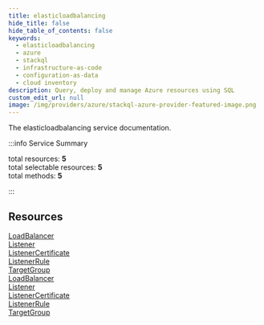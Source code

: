 ```yaml
---
title: elasticloadbalancing
hide_title: false
hide_table_of_contents: false
keywords:
  - elasticloadbalancing
  - azure
  - stackql
  - infrastructure-as-code
  - configuration-as-data
  - cloud inventory
description: Query, deploy and manage Azure resources using SQL
custom_edit_url: null
image: /img/providers/azure/stackql-azure-provider-featured-image.png
---
```


The elasticloadbalancing service documentation.

:::info Service Summary

<div class="row">
<div class="providerDocColumn">
<span>total resources:&nbsp;<b>5</b></span><br />
<span>total selectable resources:&nbsp;<b>5</b></span><br />
<span>total methods:&nbsp;<b>5</b></span><br />
</div>
</div>

:::

## Resources
<div class="row">
<div class="providerDocColumn">
<a href="/providers/azure/elasticloadbalancing/LoadBalancer/">LoadBalancer</a><br />
<a href="/providers/azure/elasticloadbalancing/Listener/">Listener</a><br />
<a href="/providers/azure/elasticloadbalancing/ListenerCertificate/">ListenerCertificate</a><br />
<a href="/providers/azure/elasticloadbalancing/ListenerRule/">ListenerRule</a><br />
<a href="/providers/azure/elasticloadbalancing/TargetGroup/">TargetGroup</a>
</div>
<div class="providerDocColumn">
<a href="/providers/azure/elasticloadbalancing/LoadBalancer/">LoadBalancer</a><br />
<a href="/providers/azure/elasticloadbalancing/Listener/">Listener</a><br />
<a href="/providers/azure/elasticloadbalancing/ListenerCertificate/">ListenerCertificate</a><br />
<a href="/providers/azure/elasticloadbalancing/ListenerRule/">ListenerRule</a><br />
<a href="/providers/azure/elasticloadbalancing/TargetGroup/">TargetGroup</a>
</div>
</div>